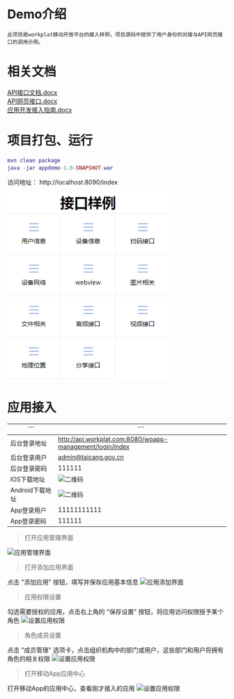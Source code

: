 # Demo介绍
    此项目是workplat移动开放平台的接入样例，项目源码中提供了用户身份的对接与API网页接口的调用示例。

# 相关文档
[API接口文档.docx](https://github.com/yuxiaoyong/appdemo/blob/master/doc/API接口文档.docx?raw=true)<br>
[API网页接口.docx](https://github.com/yuxiaoyong/appdemo/blob/master/doc/API网页接口.docx?raw=true)<br>
[应用开发接入指南.docx](https://github.com/yuxiaoyong/appdemo/blob/master/doc/应用开发接入指南.docx?raw=true)<br>

# 项目打包、运行
``` lua
mvn clean package
java -jar appdemo-1.0-SNAPSHOT.war
```

访问地址：
http://localhost:8090/index

![项目首页](doc/images/index.png)

# 应用接入

``` | ```
-----|------
后台登录地址 | http://api.workplat.com:8080/wpapp-management/login/index
后台登录用户 | admin@taicang.gov.cn
后台登录密码 | 111111
IOS下载地址 | ![二维码]()
Android下载地址 | ![二维码]()
App登录用户 | 11111111111
App登录密码 | 111111

> 打开应用管理界面

![应用管理界面](doc/images/app1.png)
> 打开添加应用界面

点击 "添加应用" 按钮，填写并保存应用基本信息
![应用添加界面](doc/images/app2.png)

> 应用权限设置

勾选需要授权的应用，点击右上角的 "保存设置" 按钮，将应用访问权限授予某个角色
![设置应用权限](doc/images/app3.png)

> 角色成员设置

点击 "成员管理" 选项卡，点击组织机构中的部门或用户，这些部门和用户将拥有角色的相关权限
![设置应用权限](doc/images/app4.png)

> 打开移动App应用中心

打开移动App的应用中心，查看刚才接入的应用
![设置应用权限](doc/images/app5.png)
